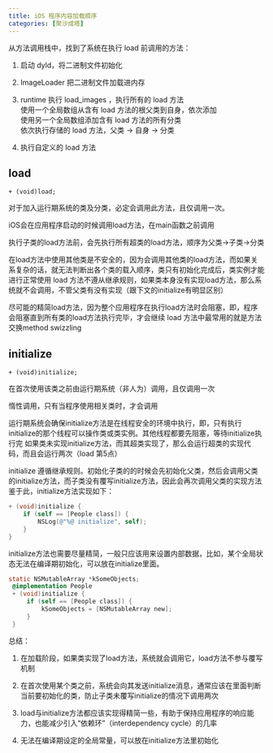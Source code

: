 ```yaml
---
title: iOS 程序内容加载顺序
categories: [聚沙成塔]
---
```


从方法调用栈中，找到了系统在执行 load 前调用的方法：

1. 启动 dyld，将二进制文件初始化

2. ImageLoader 把二进制文件加载进内存

3. runtime 执行 load_images ，执行所有的 load 方法  
  使用一个全局数组从含有 load 方法的根父类到自身，依次添加  
  使用另一个全局数组添加含有 load 方法的所有分类  
  依次执行存储的 load 方法，父类 -> 自身 -> 分类  

4. 执行自定义的 load 方法


## load

```
+ (void)load;
```

对于加入运行期系统的类及分类，必定会调用此方法，且仅调用一次。

iOS会在应用程序启动的时候调用load方法，在main函数之前调用

执行子类的load方法前，会先执行所有超类的load方法，顺序为父类->子类->分类

在load方法中使用其他类是不安全的，因为会调用其他类的load方法，而如果关系复杂的话，就无法判断出各个类的载入顺序，类只有初始化完成后，类实例才能进行正常使用
load 方法不遵从继承规则，如果类本身没有实现load方法，那么系统就不会调用，不管父类有没有实现（跟下文的initialize有明显区别）

尽可能的精简load方法，因为整个应用程序在执行load方法时会阻塞，即，程序会阻塞直到所有类的load方法执行完毕，才会继续
load 方法中最常用的就是方法交换method swizzling


## initialize

```
+ (void)initialize;
```

在首次使用该类之前由运行期系统（非人为）调用，且仅调用一次

惰性调用，只有当程序使用相关类时，才会调用

运行期系统会确保initialize方法是在线程安全的环境中执行，即，只有执行initialize的那个线程可以操作类或类实例。其他线程都要先阻塞，等待initialize执行完
如果类未实现initialize方法，而其超类实现了，那么会运行超类的实现代码，而且会运行两次（load 第5点）

initialize 遵循继承规则。初始化子类的的时候会先初始化父类，然后会调用父类的initialize方法，而子类没有覆写initialize方法，因此会再次调用父类的实现方法
鉴于此，initialize方法实现如下：

```objective-c
+ (void)initialize {
    if (self == [People class]) {
        NSLog(@"%@ initialize", self);
    }
}
```
initialize方法也需要尽量精简，一般只应该用来设置内部数据，比如，某个全局状态无法在编译期初始化，可以放在initialize里面。

```objective-c
static NSMutableArray *kSomeObjects;
 @implementation People
 + (void)initialize {
     if (self == [People class]) {
         kSomeObjects = [NSMutableArray new]; 
     }
 }
 ```
总结：

1. 在加载阶段，如果类实现了load方法，系统就会调用它，load方法不参与覆写机制

2. 在首次使用某个类之前，系统会向其发送initialize消息，通常应该在里面判断当前要初始化的类，防止子类未覆写initialize的情况下调用两次

3. load与initialize方法都应该实现得精简一些，有助于保持应用程序的响应能力，也能减少引入“依赖环”（interdependency cycle）的几率

4. 无法在编译期设定的全局常量，可以放在initialize方法里初始化